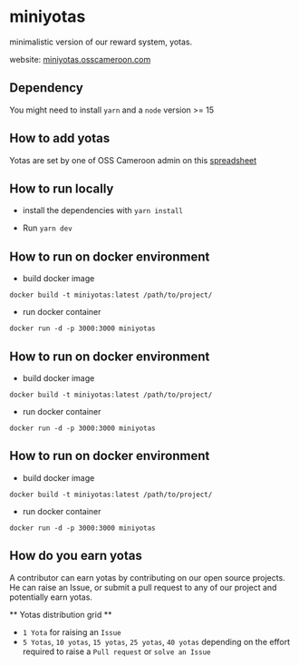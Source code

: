 # miniyotas
minimalistic version of our reward system, yotas.

website: [miniyotas.osscameroon.com](https://miniyotas.osscameroon.com)

## Dependency
You might need to install `yarn` and a `node` version >= 15 

## How to add yotas
Yotas are set by one of OSS Cameroon admin on this [spreadsheet](https://docs.google.com/spreadsheets/d/1T3eiwqCds2kvBsC2L4vh2kEE8zCa3ZaNHzB30spRHpw)

## How to run locally
- install the dependencies with `yarn install`

- Run `yarn dev`

## How to run on docker environment

- build docker image
```
docker build -t miniyotas:latest /path/to/project/
```

- run docker container
``` 
docker run -d -p 3000:3000 miniyotas 
```

## How to run on docker environment

- build docker image
```
docker build -t miniyotas:latest /path/to/project/
```

- run docker container
``` 
docker run -d -p 3000:3000 miniyotas 
```

## How to run on docker environment

- build docker image
```
docker build -t miniyotas:latest /path/to/project/
```

- run docker container
``` 
docker run -d -p 3000:3000 miniyotas 
```


## How do you earn yotas

A contributor can earn yotas by contributing on our open source projects.
He can raise an Issue, or submit a pull request to any of our project and potentially earn yotas.

** Yotas distribution grid **
- `1 Yota` for raising an `Issue`
- `5 Yotas`, `10 yotas`, `15 yotas`, `25 yotas`, `40 yotas` depending on the effort required to raise a `Pull request` or `solve an Issue`
